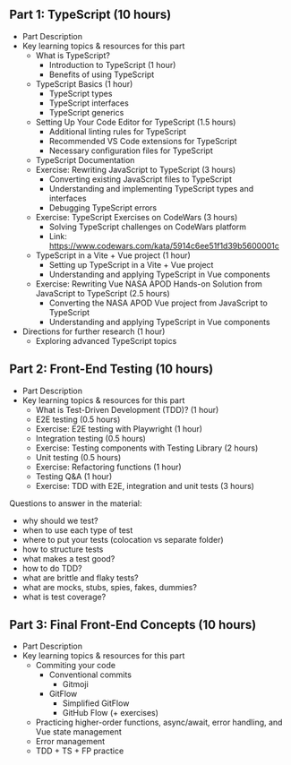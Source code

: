 ## Part 1: TypeScript (10 hours)
- Part Description
- Key learning topics & resources for this part
  - What is TypeScript?
    - Introduction to TypeScript (1 hour)
    - Benefits of using TypeScript
  - TypeScript Basics (1 hour)
    - TypeScript types
    - TypeScript interfaces
    - TypeScript generics
  - Setting Up Your Code Editor for TypeScript (1.5 hours)
    - Additional linting rules for TypeScript
    - Recommended VS Code extensions for TypeScript
    - Necessary configuration files for TypeScript
  - TypeScript Documentation
  - Exercise: Rewriting JavaScript to TypeScript (3 hours)
    - Converting existing JavaScript files to TypeScript
    - Understanding and implementing TypeScript types and interfaces
    - Debugging TypeScript errors
  - Exercise: TypeScript Exercises on CodeWars (3 hours)
    - Solving TypeScript challenges on CodeWars platform
    - Link: https://www.codewars.com/kata/5914c6ee51f1d39b5600001c
  - TypeScript in a Vite + Vue project (1 hour)
    - Setting up TypeScript in a Vite + Vue project
    - Understanding and applying TypeScript in Vue components
  - Exercise: Rewriting Vue NASA APOD Hands-on Solution from JavaScript to TypeScript (2.5 hours)
    - Converting the NASA APOD Vue project from JavaScript to TypeScript
    - Understanding and applying TypeScript in Vue components
- Directions for further research (1 hour)
  - Exploring advanced TypeScript topics

## Part 2: Front-End Testing (10 hours)
- Part Description
- Key learning topics & resources for this part
  - What is Test-Driven Development (TDD)? (1 hour)
  - E2E testing (0.5 hours)
  - Exercise: E2E testing with Playwright (1 hour)
  - Integration testing (0.5 hours)
  - Exercise: Testing components with Testing Library (2 hours)
  - Unit testing (0.5 hours)
  - Exercise: Refactoring functions (1 hour)
  - Testing Q&A (1 hour)
  - Exercise: TDD with E2E, integration and unit tests (3 hours)

Questions to answer in the material:
  - why should we test?
  - when to use each type of test
  - where to put your tests (colocation vs separate folder)
  - how to structure tests
  - what makes a test good?
  - how to do TDD?
  - what are brittle and flaky tests?
  - what are mocks, stubs, spies, fakes, dummies?
  - what is test coverage?

## Part 3: Final Front-End Concepts (10 hours)
- Part Description
- Key learning topics & resources for this part
  - Commiting your code
    - Conventional commits
      - Gitmoji
    - GitFlow
      - Simplified GitFlow
      - GitHub Flow (+ exercises)
  - Practicing higher-order functions, async/await, error handling, and Vue state management
  - Error management
  - TDD + TS + FP practice

